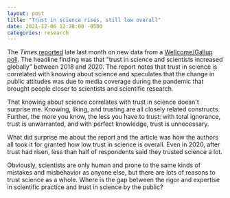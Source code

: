 ```yaml
---
layout: post
title: "Trust in science rises, still low overall"
date: 2021-12-06 12:28:08 -0500
categories: research
---
```


The *Times* [reported](https://www.nytimes.com/2021/12/01/science/scientist-trust-poll.html) late last month on new data from a [Wellcome/Gallup poll](https://wellcome.org/reports/wellcome-global-monitor-covid-19/2020). The headline finding was that "trust in science and scientists increased globally" between 2018 and 2020. The report notes that trust in science is correlated with knowing about science and speculates that the change in public attitudes was due to media coverage during the pandemic that brought people closer to scientists and scientific research.

That knowing about science correlates with trust in science doesn't surprise me. Knowing, liking, and trusting are all closely related constructs. Further, the more you know, the less you have to trust: with total ignorance, trust is unwarranted, and with perfect knowledge, trust is unnecessary.

What did surprise me about the report and the article was how the authors all took it for granted how low trust in science is overall. Even in 2020, after trust had risen, less than half of respondents said they trusted science a lot.

Obviously, scientists are only human and prone to the same kinds of mistakes and misbehavior as anyone else, but there are lots of reasons to trust science as a whole. Where is the gap between the rigor and expertise in scientific practice and trust in science by the public?